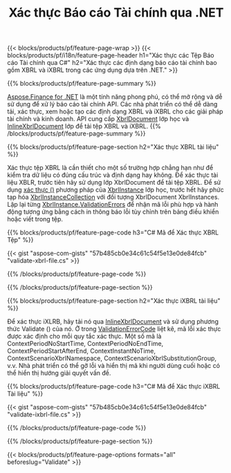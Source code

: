 ﻿---
title: Xác thực Báo cáo Tài chính qua .NET
url: /vi/net/validate/
description:  C# mã để xác thực các báo cáo tài chính trong tệp XBRL và iXBRL qua thư viện .NET.
---
{{< blocks/products/pf/feature-page-wrap >}}
{{< blocks/products/pf/i18n/feature-page-header h1="Xác thực các Tệp Báo cáo Tài chính qua C#" h2="Xác thực các định dạng báo cáo tài chính bao gồm XBRL và iXBRL trong các ứng dụng dựa trên .NET." >}}

{{% blocks/products/pf/feature-page-summary %}}

[Aspose.Finance for .NET](https://products.aspose.com/finance/net/) là một tính năng phong phú, có thể mở rộng và dễ sử dụng để xử lý báo cáo tài chính API. Các nhà phát triển có thể dễ dàng tải, xác thực, xem hoặc tạo các định dạng XBRL và iXBRL cho các giải pháp tài chính và kinh doanh. API cung cấp [XbrlDocument](https://apireference.aspose.com/finance/net/aspose.finance.xbrl/xbrldocument) lớp học và  [InlineXbrlDocument](https://apireference.aspose.com/finance/net/aspose.finance.xbrl.inline/inlinexbrldocument) lớp để tải tệp XBRL và iXBRL.
{{% /blocks/products/pf/feature-page-summary %}}

{{% blocks/products/pf/feature-page-section h2="Xác thực XBRL tài liệu" %}}

Xác thực tệp XBRL là cần thiết cho một số trường hợp chẳng hạn như để kiểm tra dữ liệu có đúng cấu trúc và định dạng hay không. Để xác thực tài liệu XBLR, trước tiên hãy sử dụng lớp XbrlDocument để tải tệp XBRL. Để sử dụng [xác thực ()](https://apireference.aspose.com/finance/net/aspose.finance.xbrl/xbrlinstance/methods/validate) phương pháp của [XbrlInstance](https://apireference.aspose.com/finance/net/aspose.finance.xbrl/xbrlinstance) lớp học, trước hết hãy phức tạp hóa [XbrlInstanceCollection](https://apireference.aspose.com/finance/net/aspose.finance.xbrl/xbrlinstancecollection) với đối tượng XbrlDocument XbrlInstances. Lặp lại từng [XbrlInstance.ValidationErrors](https://apireference.aspose.com/finance/net/aspose.finance.xbrl/xbrlinstance/properties/validationerrors) để nhận mã lỗi phù hợp và hành động tương ứng bằng cách in thông báo lỗi tùy chỉnh trên bảng điều khiển hoặc viết trong tệp.

{{% blocks/products/pf/feature-page-code h3="C# Mã để Xác thực XBRL Tệp" %}}

{{< gist "aspose-com-gists" "57b485cb0e34c61c54f5e13e0de84fcb" "validate-xbrl-file.cs" >}} 

{{% /blocks/products/pf/feature-page-code %}}

{{% /blocks/products/pf/feature-page-section %}}

{{% blocks/products/pf/feature-page-section h2="Xác thực iXBRL tài liệu" %}}

Để xác thực iXLRB, hãy tải nó qua [InlineXbrlDocument](https://apireference.aspose.com/finance/net/aspose.finance.xbrl.inline/inlinexbrldocument) và sử dụng phương thức Validate () của nó. Ở trong [ValidationErrorCode](https://apireference.aspose.com/finance/net/aspose.finance.xbrl.validator/validationerrorcode) liệt kê, mã lỗi xác thực được xác định cho mỗi quy tắc xác thực. Một số mã là ContextPeriodNoStartTime, ContextPeriodNoEndTime, ContextPeriodStartAfterEnd, ContextInstantNoTime, ContextScenarioXbrlNamespace, ContextScenarioXbrlSubstitutionGroup, v.v. Nhà phát triển có thể gỡ lỗi và hiển thị mã khi người dùng cuối hoặc có thể hiển thị hướng giải quyết vấn đề.

{{% blocks/products/pf/feature-page-code h3="C# Mã để Xác thực iXBRL Tài liệu" %}}

{{< gist "aspose-com-gists" "57b485cb0e34c61c54f5e13e0de84fcb" "validate-ixbrl-file.cs" >}}

{{% /blocks/products/pf/feature-page-code %}}

{{% /blocks/products/pf/feature-page-section %}}

{{< blocks/products/pf/feature-page-options formats="all" beforeslug="Validate" >}}